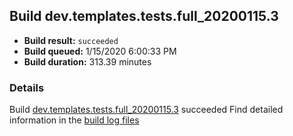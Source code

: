 ## Build dev.templates.tests.full_20200115.3
- **Build result:** `succeeded`
- **Build queued:** 1/15/2020 6:00:33 PM
- **Build duration:** 313.39 minutes
### Details
Build [dev.templates.tests.full_20200115.3](https://winappstudio.visualstudio.com/web/build.aspx?pcguid=a4ef43be-68ce-4195-a619-079b4d9834c2&builduri=vstfs%3a%2f%2f%2fBuild%2fBuild%2f32555) succeeded
Find detailed information in the [build log files]()
